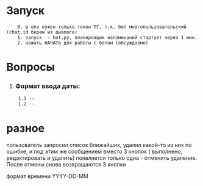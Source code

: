 # Запуск

        0. в env нужен только токен ТГ, т.к. бот многопользовательский (chat.id берем из диалога)
        1. запуск  - bot.py, планировщик напоминаний стартует через 1 мин.
        2. нажать НАЧАТЬ для работы с ботом (обсуждаемо)

# Вопросы

1. ### Формат ввода даты:

        1.1 --
        1.2 --

# разное

пользователь запросил список ближайших, удалил какой-то из них по ошибке, и под этим же сообщением вместо 3 кнопок (
выполнено, редактировать и удалить) появляется только одна - отменить удаление. После отмены снова возвращаются 3 кнопки

формат времени YYYY-DD-MM